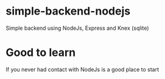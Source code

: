 # simple-backend-nodejs
Simple backend using NodeJs, Express and Knex (sqlite)

# Good to learn
If you never had contact with NodeJs is a good place to start
